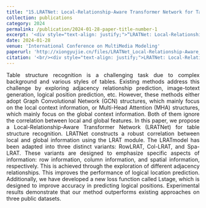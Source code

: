```yaml
---
title: "15.LRATNet: Local-Relationship-Aware Transformer Network for Table Structure Recognition"
collection: publications
category: 2024
permalink: /publication/2024-01-28-paper-title-number-1
excerpt: '<div style="text-align: justify;">“LRATNet: Local-Relationship-Aware Transformer Network for Table Structure Recognition” presents LRATNet. It combines modules for local and global info, a new loss function, and outperforms rivals on 3 datasets in table structure recognition.</div>'
date: 2024-01-28
venue: 'International Conference on MultiMedia Modeling'
paperurl: 'http://xiongyujie.cn/files/LRATNet_Local-Relationship-Aware_Transformer_Network_for_Table_Structure_Recognition.pdf'
citation: '<br/><div style="text-align: justify;">LRATNet: Local-Relationship-Aware Transformer Network for Table Structure Recognition, G. Yang, D. Zhong, Y.-J. Xiong and H. Zhan*, in Proceedings of the International Conference on MultiMedia Modeling (MMM), Lecture Notes in Computer Science, vol 14555, (2024)pp. 441-452</div>'
---
```


<div style="text-align: justify;">Table structure recognition is a challenging task due to complex background and various styles of tables. Existing methods address this challenge by exploring adjacency relationship prediction, image-totext generation, logical position prediction, etc. However, these methods either adopt Graph Convolutional Network (GCN) structures, which mainly focus on the local context information, or Multi-Head Attention (MHA) structures, which mainly focus on the global context information. Both of them ignore the correlation between local and global features. In this paper, we propose a Local-Relationship-Aware Transformer Network (LRATNet) for table structure recognition. LRATNet constructs a robust correlation between local and global information using the LRAT module. The LRATmodel has been adapted into three distinct variants: RowLRAT, Col-LRAT, and Spa-LRAT. These variants are designed to emphasize specific aspects of information: row information, column information, and spatial information, respectively. This is achieved through the exploration of different adjacency relationships. This improves the performance of logical location prediction. Additionally, we have developed a new loss function called Lstage, which is designed to improve accuracy in predicting logical positions. Experimental results demonstrate that our method outperforms existing approaches on three public datasets.</div>

<br/>
